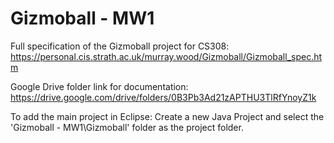 # Gizmoball - MW1

Full specification of the Gizmoball project for CS308:
https://personal.cis.strath.ac.uk/murray.wood/Gizmoball/Gizmoball_spec.htm

Google Drive folder link for documentation:
https://drive.google.com/drive/folders/0B3Pb3Ad21zAPTHU3TlRfYnoyZ1k

To add the main project in Eclipse:
Create a new Java Project and select the 'Gizmoball - MW1\Gizmoball' folder as the project folder.